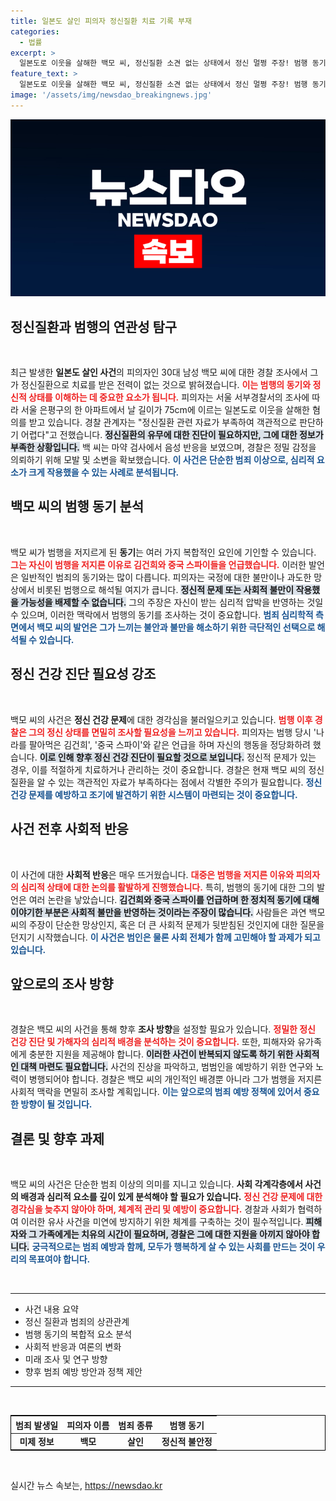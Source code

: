 ```yaml
---
title: 일본도 살인 피의자 정신질환 치료 기록 부재
categories:
  - 법률
excerpt: >
  일본도로 이웃을 살해한 백모 씨, 정신질환 소견 없는 상태에서 정신 멀쩡 주장! 범행 동기 발언에 충격과 혼란...
feature_text: >
  일본도로 이웃을 살해한 백모 씨, 정신질환 소견 없는 상태에서 정신 멀쩡 주장! 범행 동기 발언에 충격과 혼란...
image: '/assets/img/newsdao_breakingnews.jpg'
---
```


<p><img src="/assets/img/newsdao_breakingnews.jpg" alt="firstkoreanews 속보" /></p>

<h2 data-ke-size="size26">정신질환과 범행의 연관성 탐구</h2>

<p data-ke-size="size16">&nbsp;</p>

<p data-ke-size="size16">최근 발생한 <b>일본도 살인 사건</b>의 피의자인 30대 남성 백모 씨에 대한 경찰 조사에서 그가 정신질환으로 치료를 받은 전력이 없는 것으로 밝혀졌습니다. <b><span style="color: #ee2323;">이는 범행의 동기와 정신적 상태를 이해하는 데 중요한 요소가 됩니다.</span></b> 피의자는 서울 서부경찰서의 조사에 따라 서울 은평구의 한 아파트에서 날 길이가 75cm에 이르는 일본도로 이웃을 살해한 혐의를 받고 있습니다. 경찰 관계자는 "정신질환 관련 자료가 부족하여 객관적으로 판단하기 어렵다"고 전했습니다. <b><span style="background-color: #21538527;">정신질환의 유무에 대한 진단이 필요하지만, 그에 대한 정보가 부족한 상황입니다.</span></b> 백 씨는 마약 검사에서 음성 반응을 보였으며, 경찰은 정밀 감정을 의뢰하기 위해 모발 및 소변을 확보했습니다. <b><span style="color: #1a5490;">이 사건은 단순한 범죄 이상으로, 심리적 요소가 크게 작용했을 수 있는 사례로 분석됩니다.</span></b></p>

<h2 data-ke-size="size26">백모 씨의 범행 동기 분석</h2>

<p data-ke-size="size16">&nbsp;</p>

<p data-ke-size="size16">백모 씨가 범행을 저지르게 된 <b>동기</b>는 여러 가지 복합적인 요인에 기인할 수 있습니다. <b><span style="color: #ee2323;">그는 자신이 범행을 저지른 이유로 김건희와 중국 스파이들을 언급했습니다.</span></b> 이러한 발언은 일반적인 범죄의 동기와는 많이 다릅니다. 피의자는 국정에 대한 불만이나 과도한 망상에서 비롯된 범행으로 해석될 여지가 큽니다. <b><span style="background-color: #21538527;">정신적 문제 또는 사회적 불만이 작용했을 가능성을 배제할 수 없습니다.</span></b> 그의 주장은 자신이 받는 심리적 압박을 반영하는 것일 수 있으며, 이러한 맥락에서 범행의 동기를 조사하는 것이 중요합니다. <b><span style="color: #1a5490;">범죄 심리학적 측면에서 백모 씨의 발언은 그가 느끼는 불안과 불만을 해소하기 위한 극단적인 선택으로 해석될 수 있습니다.</span></b></p>

<h2 data-ke-size="size26">정신 건강 진단 필요성 강조</h2>

<p data-ke-size="size16">&nbsp;</p>

<p data-ke-size="size16">백모 씨의 사건은 <b>정신 건강 문제</b>에 대한 경각심을 불러일으키고 있습니다. <b><span style="color: #ee2323;">범행 이후 경찰은 그의 정신 상태를 면밀히 조사할 필요성을 느끼고 있습니다.</span></b> 피의자는 범행 당시 '나라를 팔아먹은 김건희', '중국 스파이'와 같은 언급을 하며 자신의 행동을 정당화하려 했습니다. <b><span style="background-color: #21538527;">이로 인해 향후 정신 건강 진단이 필요할 것으로 보입니다.</span></b> 정신적 문제가 있는 경우, 이를 적절하게 치료하거나 관리하는 것이 중요합니다. 경찰은 현재 백모 씨의 정신질환을 알 수 있는 객관적인 자료가 부족하다는 점에서 각별한 주의가 필요합니다. <b><span style="color: #1a5490;">정신 건강 문제를 예방하고 조기에 발견하기 위한 시스템이 마련되는 것이 중요합니다.</span></b></p>

<h2 data-ke-size="size26">사건 전후 사회적 반응</h2>

<p data-ke-size="size16">&nbsp;</p>

<p data-ke-size="size16">이 사건에 대한 <b>사회적 반응</b>은 매우 뜨거웠습니다. <b><span style="color: #ee2323;">대중은 범행을 저지른 이유와 피의자의 심리적 상태에 대한 논의를 활발하게 진행했습니다.</span></b> 특히, 범행의 동기에 대한 그의 발언은 여러 논란을 낳았습니다. <b><span style="background-color: #21538527;">김건희와 중국 스파이를 언급하며 한 정치적 동기에 대해 이야기한 부분은 사회적 불만을 반영하는 것이라는 주장이 많습니다.</span></b> 사람들은 과연 백모 씨의 주장이 단순한 망상인지, 혹은 더 큰 사회적 문제가 뒷받침된 것인지에 대한 질문을 던지기 시작했습니다. <b><span style="color: #1a5490;">이 사건은 범인은 물론 사회 전체가 함께 고민해야 할 과제가 되고 있습니다.</span></b></p>

<h2 data-ke-size="size26">앞으로의 조사 방향</h2>

<p data-ke-size="size16">&nbsp;</p>

<p data-ke-size="size16">경찰은 백모 씨의 사건을 통해 향후 <b>조사 방향</b>을 설정할 필요가 있습니다. <b><span style="color: #ee2323;">정밀한 정신 건강 진단 및 가해자의 심리적 배경을 분석하는 것이 중요합니다.</span></b> 또한, 피해자와 유가족에게 충분한 지원을 제공해야 합니다. <b><span style="background-color: #21538527;">이러한 사건이 반복되지 않도록 하기 위한 사회적인 대책 마련도 필요합니다.</span></b> 사건의 진상을 파악하고, 범범인을 예방하기 위한 연구와 노력이 병행되어야 합니다. 경찰은 백모 씨의 개인적인 배경뿐 아니라 그가 범행을 저지른 사회적 맥락을 면밀히 조사할 계획입니다. <b><span style="color: #1a5490;">이는 앞으로의 범죄 예방 정책에 있어서 중요한 방향이 될 것입니다.</span></b></p>

<h2 data-ke-size="size26">결론 및 향후 과제</h2>

<p data-ke-size="size16">&nbsp;</p>

<p data-ke-size="size16">백모 씨의 사건은 단순한 범죄 이상의 의미를 지니고 있습니다. <b>사회 각계각층에서 사건의 배경과 심리적 요소를 깊이 있게 분석해야 할 필요가 있습니다.</b> <b><span style="color: #ee2323;">정신 건강 문제에 대한 경각심을 늦추지 않아야 하며, 체계적 관리 및 예방이 중요합니다.</span></b> 경찰과 사회가 협력하여 이러한 유사 사건을 미연에 방지하기 위한 체계를 구축하는 것이 필수적입니다. <b><span style="background-color: #21538527;">피해자와 그 가족에게는 치유의 시간이 필요하며, 경찰은 그에 대한 지원을 아끼지 않아야 합니다.</span></b> <b><span style="color: #1a5490;">궁극적으로는 범죄 예방과 함께, 모두가 행복하게 살 수 있는 사회를 만드는 것이 우리의 목표여야 합니다.</span></b></p>

<p data-ke-size="size16">&nbsp;</p>

<hr />

<ul>
    <li>사건 내용 요약</li>
    <li>정신 질환과 범죄의 상관관계</li>
    <li>범행 동기의 복합적 요소 분석</li>
    <li>사회적 반응과 여론의 변화</li>
    <li>미래 조사 및 연구 방향</li>
    <li>향후 범죄 예방 방안과 정책 제안</li>
</ul>

<hr />

<p data-ke-size="size16">&nbsp;</p>

<table style="width: 100%; border: 1px solid #000;">
    <thead>
        <tr>
            <th style="text-align: center;">범죄 발생일</th>
            <th style="text-align: center;">피의자 이름</th>
            <th style="text-align: center;">범죄 종류</th>
            <th style="text-align: center;">범행 동기</th>
        </tr>
    </thead>
    <tbody>
        <tr>
            <td style="text-align: center; height: 17px;"><b>미제 정보</b></td>
            <td style="text-align: center; height: 17px;"><b>백모</b></td>
            <td style="text-align: center; height: 17px;"><b>살인</b></td>
            <td style="text-align: center; height: 17px;"><b>정신적 불안정</b></td>
        </tr>
    </tbody>
</table>

<p data-ke-size="size16">&nbsp;</p>
실시간 뉴스 속보는, <a href="https://newsdao.kr" rel="dofollow">https://newsdao.kr</a>


